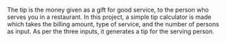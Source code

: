 The tip is the money given as a gift for good service, to the person who serves you in a restaurant. 
In this project, a simple tip calculator is made which takes the billing amount, type of service, and the number of persons as input.
As per the three inputs, it generates a tip for the serving person. 
